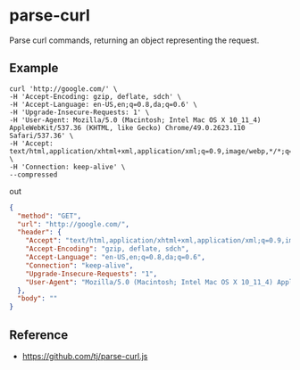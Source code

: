 # parse-curl
Parse curl commands, returning an object representing the request.

## Example
```shell
curl 'http://google.com/' \
-H 'Accept-Encoding: gzip, deflate, sdch' \
-H 'Accept-Language: en-US,en;q=0.8,da;q=0.6' \
-H 'Upgrade-Insecure-Requests: 1' \
-H 'User-Agent: Mozilla/5.0 (Macintosh; Intel Mac OS X 10_11_4) AppleWebKit/537.36 (KHTML, like Gecko) Chrome/49.0.2623.110 Safari/537.36' \
-H 'Accept: text/html,application/xhtml+xml,application/xml;q=0.9,image/webp,*/*;q=0.8' \
-H 'Connection: keep-alive' \
--compressed
```
out
```json
{
  "method": "GET",
  "url": "http://google.com/",
  "header": {
    "Accept": "text/html,application/xhtml+xml,application/xml;q=0.9,image/webp,*/*;q=0.8",
    "Accept-Encoding": "gzip, deflate, sdch",
    "Accept-Language": "en-US,en;q=0.8,da;q=0.6",
    "Connection": "keep-alive",
    "Upgrade-Insecure-Requests": "1",
    "User-Agent": "Mozilla/5.0 (Macintosh; Intel Mac OS X 10_11_4) AppleWebKit/537.36 (KHTML, like Gecko) Chrome/49.0.2623.110 Safari/537.36"
  },
  "body": ""
}
```

## Reference
* https://github.com/tj/parse-curl.js